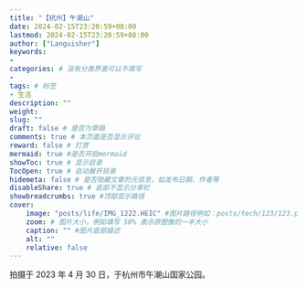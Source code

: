 ```yaml
---
title: "【杭州】午潮山"
date: 2024-02-15T23:20:59+08:00
lastmod: 2024-02-15T23:20:59+08:00
author: ["Languisher"]
keywords: 
- 
categories: # 没有分类界面可以不填写
- 
tags: # 标签
- 生活
description: ""
weight:
slug: ""
draft: false # 是否为草稿
comments: true # 本页面是否显示评论
reward: false # 打赏
mermaid: true #是否开启mermaid
showToc: true # 显示目录
TocOpen: true # 自动展开目录
hidemeta: false # 是否隐藏文章的元信息，如发布日期、作者等
disableShare: true # 底部不显示分享栏
showbreadcrumbs: true #顶部显示路径
cover:
    image: "posts/life/IMG_1222.HEIC" #图片路径例如：posts/tech/123/123.png
    zoom: # 图片大小，例如填写 50% 表示原图像的一半大小
    caption: "" #图片底部描述
    alt: ""
    relative: false
---
```


拍摄于 2023 年 4 月 30 日，于杭州市午潮山国家公园。



